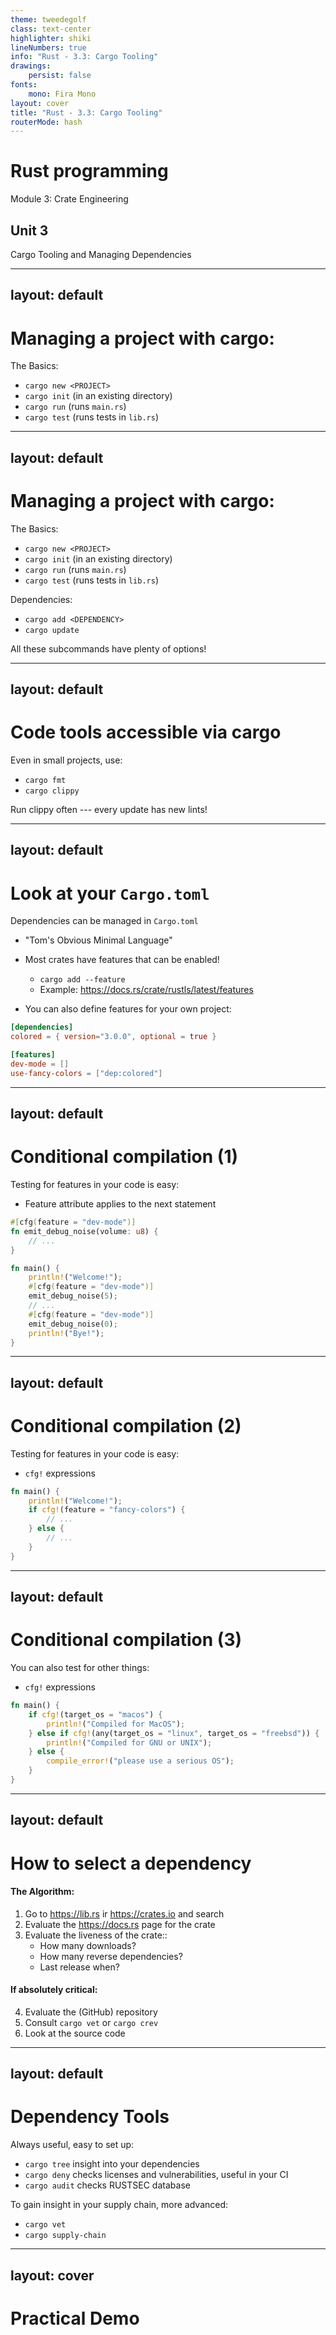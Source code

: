 ```yaml
---
theme: tweedegolf
class: text-center
highlighter: shiki
lineNumbers: true
info: "Rust - 3.3: Cargo Tooling"
drawings:
    persist: false
fonts:
    mono: Fira Mono
layout: cover
title: "Rust - 3.3: Cargo Tooling"
routerMode: hash
---
```


# Rust programming

Module 3: Crate Engineering

## Unit 3

Cargo Tooling and Managing Dependencies

---
layout: default
---

# Managing a project with cargo:

The Basics:

- `cargo new <PROJECT>`
- `cargo init` (in an existing directory)
- `cargo run` (runs `main.rs`)
- `cargo test` (runs tests in `lib.rs`)

---
layout: default
---

# Managing a project with cargo:

The Basics:

- `cargo new <PROJECT>`
- `cargo init` (in an existing directory)
- `cargo run` (runs `main.rs`)
- `cargo test` (runs tests in `lib.rs`)

Dependencies:

- `cargo add <DEPENDENCY>`
- `cargo update`

All these subcommands have plenty of options!

---
layout: default
---

# Code tools accessible via cargo

Even in small projects, use:

- `cargo fmt`
- `cargo clippy`

Run clippy often --- every update has new lints!

---
layout: default
---

# Look at your `Cargo.toml`

Dependencies can be managed in `Cargo.toml`

- "Tom's Obvious Minimal Language"

- Most crates have features that can be enabled!
  - `cargo add --feature`
  - Example: https://docs.rs/crate/rustls/latest/features

- You can also define features for your own project:

```toml
[dependencies]
colored = { version="3.0.0", optional = true }

[features]
dev-mode = []
use-fancy-colors = ["dep:colored"]
```

---
layout: default
---

# Conditional compilation (1)

Testing for features in your code is easy:

- Feature attribute applies to the next statement
```rust
#[cfg(feature = "dev-mode")]
fn emit_debug_noise(volume: u8) {
    // ...
}

fn main() {
    println!("Welcome!");
    #[cfg(feature = "dev-mode")]
    emit_debug_noise(5);
    // ...
    #[cfg(feature = "dev-mode")]
    emit_debug_noise(0);
    println!("Bye!");
}
```

---
layout: default
---

# Conditional compilation (2)

Testing for features in your code is easy:

- `cfg!` expressions
```rust
fn main() {
    println!("Welcome!");
    if cfg!(feature = "fancy-colors") {
        // ...
    } else {
        // ...
    }
}
```

---
layout: default
---

# Conditional compilation (3)

You can also test for other things:

- `cfg!` expressions
```rust
fn main() {
    if cfg!(target_os = "macos") {
        println!("Compiled for MacOS");
    } else if cfg!(any(target_os = "linux", target_os = "freebsd")) {
        println!("Compiled for GNU or UNIX");
    } else {
        compile_error!("please use a serious OS");
    }
}
```

---
layout: default
---

# How to select a dependency

#### The Algorithm:

1. Go to https://lib.rs ir https://crates.io and search
2. Evaluate the https://docs.rs page for the crate
3. Evaluate the liveness of the crate::
   - How many downloads?
   - How many reverse dependencies?
   - Last release when?

#### If absolutely critical:

4. Evaluate the (GitHub) repository
5. Consult `cargo vet` or `cargo crev`
6. Look at the source code

---
layout: default
---

# Dependency Tools

Always useful, easy to set up:

- `cargo tree` insight into your dependencies
- `cargo deny` checks licenses and vulnerabilities, useful in your CI
- `cargo audit` checks RUSTSEC database

To gain insight in your supply chain, more advanced:

- `cargo vet`
- `cargo supply-chain`

---
layout: cover
---

# Practical Demo
